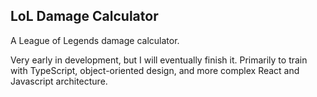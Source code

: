 ## LoL Damage Calculator

A League of Legends damage calculator.

Very early in development, but I will eventually finish it. Primarily to train with TypeScript, object-oriented design, and more complex React and Javascript architecture.
